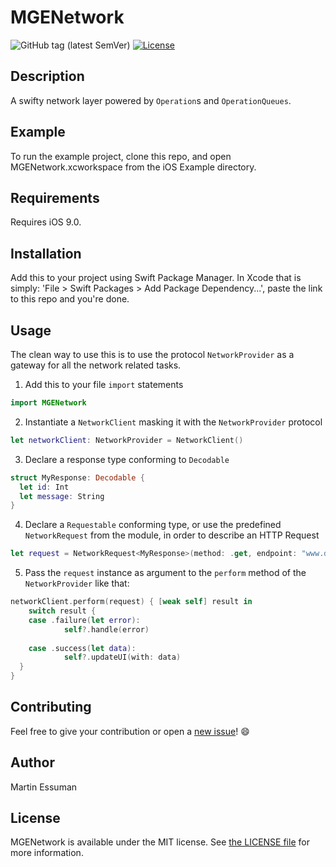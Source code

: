 # MGENetwork

![GitHub tag (latest SemVer)](https://img.shields.io/github/v/tag/martin-e91/MGENetwork)
[![License](https://img.shields.io/github/license/martin-e91/MGENetwork)](LICENSE)

## Description 

A swifty network layer powered by `Operation`s  and `OperationQueues`.


## Example

To run the example project, clone this repo, and open MGENetwork.xcworkspace from the iOS Example directory.


## Requirements
Requires iOS 9.0.


## Installation

Add this to your project using Swift Package Manager. 
In Xcode that is simply: 'File > Swift Packages > Add Package Dependency...', paste the link to this repo and you're done.


## Usage

 The clean way to use this is to use the protocol `NetworkProvider` as a gateway for all the network related tasks.

1.  Add this to your file `import` statements

```swift
import MGENetwork
```



2. Instantiate a `NetworkClient` masking it with the `NetworkProvider` protocol

```swift 
let networkClient: NetworkProvider = NetworkClient()
```



3. Declare a response type conforming to `Decodable`

```swift 
struct MyResponse: Decodable {
  let id: Int
  let message: String
}
```



4. Declare a `Requestable` conforming type, or use the predefined `NetworkRequest` from the module, in order to describe an HTTP Request

```swift 
let request = NetworkRequest<MyResponse>(method: .get, endpoint: "www.domain.com")
```



5. Pass the `request` instance as argument to the `perform` method of the `NetworkProvider` like that: 

```swift 
networkClient.perform(request) { [weak self] result in 
	switch result {
	case .failure(let error):
    		self?.handle(error)
    
	case .success(let data):
    		self?.updateUI(with: data)
  }
}
```



## Contributing 

Feel free to give your contribution or open a <a href="https://github.com/martin-e91/MGENetwork/issues/new/choose">new issue</a>! 😄


## Author

Martin Essuman


## License

MGENetwork is available under the MIT license. See [the LICENSE file](LICENSE) for more information.
